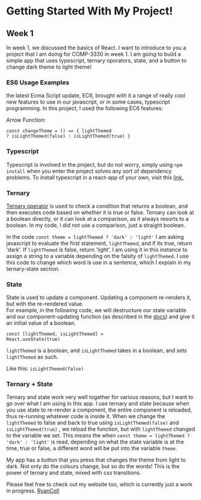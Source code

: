 # Getting Started With My Project!

## Week 1

In week 1, we discussed the basics of React. I want to introduce to you a project that I am doing for COMP-3330 in week 1. I am going to build a simple app that uses typescript, ternary oporators, state, and a button to change dark theme to light theme!

### ES6 Usage Examples

the latest Ecma Script update, EC6, brought with it a range of really cool new features to use in our javascript, or in some cases, typescript programming. In this project, I used the following EC6 features:

Arrow Function: <pre><code>const changeTheme = () => {
    lightThemed ? isLightThemed(false) : isLightThemed(true)
  }</code></pre>

### Typescript

Typescript is involved in the project, but do not worry, simply using ```npm install``` when you enter the project solves any sort of dependency problems. To install typescript in a react-app of your own, visit this [link.](https://create-react-app.dev/docs/adding-typescript/)

### Ternary

[Ternary operator](https://developer.mozilla.org/en-US/docs/Web/JavaScript/Reference/Operators/Conditional_Operator) is used to check a condition that returns a boolean, and then executes code based on whether it is true or false. Ternary can look at a boolean directly, or it can look at a comparison, as it always resorts to a boolean. In my code, I did not use a comparison, just a straight boolean. 

In the code ``` const theme = lightThemed ? 'dark' : 'light' ``` I am asking javascript to evaluate the first statement, <code>lightThemed</code>, and if its true, return 'dark'. If <code>lightThemed</code> is false, return 'light'. I am using it in this instance to assign a string to a variable depending on the falsity of <code>lightThemed</code>. I use this code to change which word is use in a sentence, which I explain in my ternary-state section.

### State

State is used to update a component. Updating a component re-renders it, but with the re-rendered value. </br>
For example, in the following code, we will destructure our state variable and our component-updating function (as described in the [docs](https://reactjs.org/docs/hooks-state.html)) and give it an initial value of a boolean.
</br>

<code>const [lightThemed, isLightThemed] = React.useState(true)</code>

<code>lightThemed</code> is a boolean, and <code>isLightThemed</code> takes in a boolean, and sets <code>lightThemed</code> as such. 

Like this: <code>isLightThemed(false)</code>

### Ternary + State

Ternary and state work very well together for various reasons, but I want to go over what I am using in this app. I use ternary and state because when you use state to re-render a component, the entire component is reloaded, thus re-running whatever code is inside it. When we change the <code>lightThemed</code> to false and back to true using <code>isLightThemed(false)</code> and <code>isLightThemed(true)</code> , we reload the function, but with <code>lightThemed</code> changed to the variable we set. This means the when ``` const theme = lightThemed ? 'dark' : 'light' ``` is read, depending on what the state variable is at the time, true or false, a different word will be put into the variable ``` theme ```.

My app has a button that you press that changes the theme from light to dark. Not only do the colours change, but so do the words! This is the power of ternary and state, mixed with css transitions.


Please feel free to check out my website too, which is currently just a work in progress. [RyanColl](https://rcoll-fullstack-dev.web.app/)